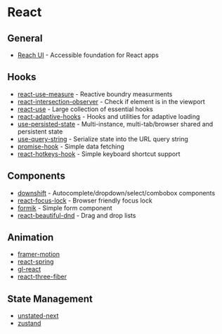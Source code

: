 # React

## General

* [Reach UI](https://reacttraining.com/reach-ui/) - Accessible foundation for React apps

## Hooks

* [react-use-measure](https://github.com/react-spring/react-use-measure) - Reactive boundry measurments
* [react-intersection-observer](https://github.com/thebuilder/react-intersection-observer) - Check if element is in the viewport
* [react-use](https://github.com/streamich/react-use) - Large collection of essential hooks
* [react-adaptive-hooks](https://github.com/GoogleChromeLabs/react-adaptive-hooks) - Hooks and utilities for adaptive loading
* [use-persisted-state](https://github.com/donavon/use-persisted-state) - Multi-instance, multi-tab/browser shared and persistent state
* [use-query-string](https://github.com/trevorblades/use-query-string) - Serialize state into the URL query string
* [promise-hook](https://github.com/aiven715/promise-hook) - Simple data fetching
* [react-hotkeys-hook](https://github.com/JohannesKlauss/react-hotkeys-hook) - Simple keyboard shortcut support

## Components

* [downshift](https://github.com/downshift-js/downshift) - Autocomplete/dropdown/select/combobox components
* [react-focus-lock](https://github.com/theKashey/react-focus-lock) - Browser friendly focus lock
* [formik](https://github.com/jaredpalmer/formik) - Simple form component
* [react-beautiful-dnd](https://github.com/atlassian/react-beautiful-dnd) - Drag and drop lists

## Animation

* [framer-motion](https://www.framer.com/motion/)
* [react-spring](https://github.com/react-spring/react-spring)
* [gl-react](https://github.com/gre/gl-react)
* [react-three-fiber](https://github.com/react-spring/react-three-fiber)

## State Management

* [unstated-next](https://github.com/jamiebuilds/unstated-next)
* [zustand](https://github.com/react-spring/zustand)
